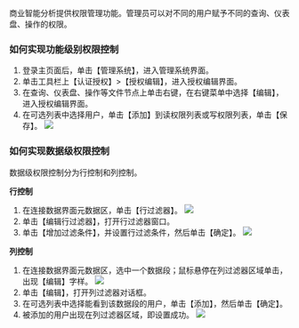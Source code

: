 商业智能分析提供权限管理功能。管理员可以对不同的用户赋予不同的查询、仪表盘、操作的权限。
### 如何实现功能级别权限控制

1. 登录主页面后，单击【管理系统】，进入管理系统界面。
2. 单击工具栏上【认证授权】>【授权编辑】，进入授权编辑界面。
3. 在查询、仪表盘、操作等文件节点上单击右键，在右键菜单中选择【编辑】，进入授权编辑界面。
4. 在可选列表中选择用户，单击【添加】到读权限列表或写权限列表，单击【保存】。
![](http://imgcache.tce.fsphere.cn/static/mc.qcloudimg.com/static/img/bd848d08743a0a3f2e8fe516497c374c/image.jpg)

### 如何实现数据级权限控制

数据级权限控制分为行控制和列控制。

**行控制**
1. 在连接数据界面元数据区，单击【行过滤器】。
![](http://imgcache.tce.fsphere.cn/static/mc.qcloudimg.com/static/img/e4228f4d83ec6aa948ed53c4eb32bb54/image.png)
2. 单击【编辑行过滤器】，打开行过滤器窗口。
3. 单击【增加过滤条件】，并设置行过滤条件，然后单击【确定】。
![](http://imgcache.tce.fsphere.cn/static/mc.qcloudimg.com/static/img/5425f2e6366f40cbe0521ede5d4fcc68/image.png)

**列控制**
1. 在连接数据界面元数据区，选中一个数据段；鼠标悬停在列过滤器区域单击，出现【编辑】字样。
![](http://imgcache.tce.fsphere.cn/static/mc.qcloudimg.com/static/img/7f2cd03bb05f1b99a2a5c4a100d7a72a/image.png)
2. 单击【编辑】，打开列过滤器对话框。
3. 在可选列表中选择能看到该数据段的用户，单击【添加】，然后单击【确定】。
4. 被添加的用户出现在列过滤器区域，即设置成功。
![](http://imgcache.tce.fsphere.cn/static/mc.qcloudimg.com/static/img/324795a285efdeb10cbec8573bbbe60c/image.png)

